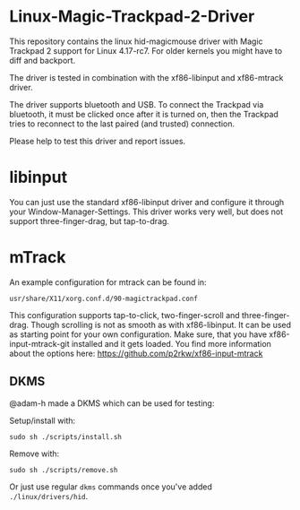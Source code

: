 # Linux-Magic-Trackpad-2-Driver

This repository contains the linux hid-magicmouse driver with Magic Trackpad 2 support for Linux 4.17-rc7. For older kernels you might have to diff and backport.

The driver is tested in combination with the xf86-libinput and xf86-mtrack driver. 

The driver supports bluetooth and USB. To connect the Trackpad via bluetooth, it must be clicked once after it is turned on, then the Trackpad tries to reconnect to the last paired (and trusted) connection.

Please help to test this driver and report issues. 

# libinput
You can just use the standard xf86-libinput driver and configure it through your Window-Manager-Settings. This driver works very well, but does not support three-finger-drag, but tap-to-drag.

# mTrack
An example configuration for mtrack can be found in:
```
usr/share/X11/xorg.conf.d/90-magictrackpad.conf 
```
This configuration supports tap-to-click, two-finger-scroll and three-finger-drag. Though scrolling is not as smooth as with xf86-libinput. It can be used as starting point for your own configuration. Make sure, that you have xf86-input-mtrack-git installed and it gets loaded. You find more information about the options here: https://github.com/p2rkw/xf86-input-mtrack

## DKMS

@adam-h made a DKMS which can be used for testing:

Setup/install with:

    sudo sh ./scripts/install.sh

Remove with:

    sudo sh ./scripts/remove.sh

Or just use regular `dkms` commands once you've added `./linux/drivers/hid`.


